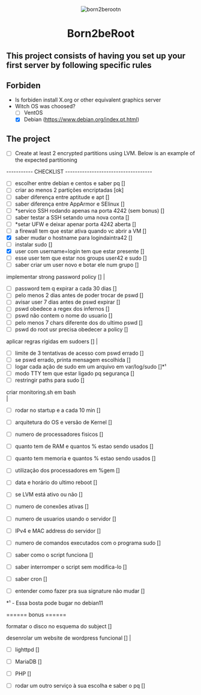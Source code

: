 <div align="center">

![born2berootn](https://user-images.githubusercontent.com/3737837/179367967-89fa58de-79dc-48e9-a4cb-b868258cf368.png)

# Born2beRoot

</div>

## This project consists of having you set up your first server by following specific rules

## Forbiden
 
 - Is forbiden install X.org or other equivalent graphics server
 - Witch OS was choosed?
 	- [ ] VentOS
	- [x] Debian (https://www.debian.org/index.pt.html)

## The project

- [ ] Create at least 2 encrypted partitions using LVM. 
Below is an example of the expected partitioning


-----------  CHECKLIST ------------------------------------

- [ ] escolher entre debian e centos e saber pq		[]
- [ ] criar ao menos 2 partições encriptadas			[ok]
- [ ] saber diferença entre aptitude e apt			[]
- [ ] saber diferença entre AppArmor e SElinux		[]
- [ ] *servico SSH rodando apenas na porta 4242 (sem bonus)	[]
- [ ] saber testar a SSH setando uma nova conta		[]
- [ ] *setar UFW e deixar apenar porta 4242 aberta		[]
- [ ] a firewall tem que estar ativa quando vc abrir a VM	[]
- [x] saber mudar o hostname para logindaintra42		[]
- [ ] instalar sudo						[]
- [x] user com username=login tem que estar presente		[]
- [ ] esse user tem que estar nos groups user42 e sudo	[]
- [ ] saber criar um user novo e botar ele num grupo		[]

implementar strong password policy			[]
  |
  - [ ] password tem q expirar a cada 30 dias			[]
  - [ ] pelo menos 2 dias antes de poder trocar de pswd		[]
  - [ ] avisar user 7 dias antes de pswd expirar			[]
  - [ ] pswd obedece a regex dos infernos				[]
  - [ ] pswd não contem o nome do usuario				[]
  - [ ] pelo menos 7 chars diferente dos do ultimo pswd		[]
  - [ ] pswd do root usr precisa obedecer a policy			[]

aplicar regras rígidas em sudoers			[]
  |
  - [ ] limite de 3 tentativas de acesso com pswd errado		[]
  - [ ] se pswd errado, printa mensagem escolhida			[]
  - [ ] logar cada ação de sudo em um arquivo em var/log/sudo	[]*¹
  - [ ] modo TTY tem que estar ligado pq segurança			[]
  - [ ] restringir paths para sudo					[]

criar monitoring.sh em bash				
  |
  - [ ] rodar no startup e a cada 10 min				[]
  - [ ] arquitetura do OS e versão de Kernel			[]
  - [ ] numero de processadores fisicos				[]
  - [ ] quanto tem de RAM e quantos % estao sendo usados		[]
  - [ ] quanto tem memoria e quantos % estao sendo usados		[]
  - [ ] utilização dos processadores em %gem			[]
  - [ ] data e horário do ultimo reboot				[]
  - [ ] se LVM está ativo ou não					[]
  - [ ] numero de conexões ativas					[]
  - [ ] numero de usuarios usando o servidor			[]
  - [ ] IPv4 e MAC address do servidor				[]
  - [ ] numero de comandos executados com o programa sudo		[]
  - [ ] saber como o script funciona				[]
  - [ ] saber interromper o script sem modifica-lo			[]
  - [ ] saber cron							[]

- [ ] entender como fazer pra sua signature não mudar		[]

*¹ - Essa bosta pode bugar no debian11

====== bonus ======

formatar o disco no esquema do subject			[]

desenrolar um website de wordpress funcional		[]
  |
  - [ ] lighttpd							[]
  - [ ] MariaDB							[]
  - [ ] PHP								[]

- [ ] rodar um outro serviço à sua escolha e saber o pq		[]
